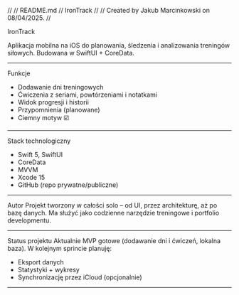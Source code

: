 //
//  README.md
//  IronTrack
//
//  Created by Jakub Marcinkowski on 08/04/2025.
//

IronTrack

Aplikacja mobilna na iOS do planowania, śledzenia i analizowania treningów siłowych.
Budowana w SwiftUI + CoreData.

---

Funkcje
- Dodawanie dni treningowych
- Ćwiczenia z seriami, powtórzeniami i notatkami
- Widok progresji i historii
- Przypomnienia (planowane)
- Ciemny motyw ☑️

---

Stack technologiczny
- Swift 5, SwiftUI
- CoreData
- MVVM
- Xcode 15
- GitHub (repo prywatne/publiczne)

---

Autor
Projekt tworzony w całości solo – od UI, przez architekturę, aż po bazę danych.
Ma służyć jako codzienne narzędzie treningowe i portfolio developmentu.

---

Status projektu
Aktualnie MVP gotowe (dodawanie dni i ćwiczeń, lokalna baza).
W kolejnym sprincie planuję:
- Eksport danych
- Statystyki + wykresy
- Synchronizację przez iCloud (opcjonalnie)

---
